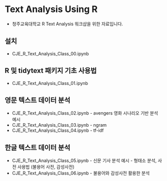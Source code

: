 # Text Analysis Using R
* 청주교육대학교 R Text Analysis 워크샵을 위한 자료입니다.

## 설치
* CJE_R_Text_Analysis_Class_00.ipynb

## R 및 tidytext 패키지 기초 사용법
* CJE_R_Text_Analysis_Class_01.ipynb

## 영문 텍스트 데이터 분석
* CJE_R_Text_Analysis_Class_02.ipynb - avengers 영화 시나리오 기반 분석 예시
* CJE_R_Text_Analysis_Class_03.ipynb - ngram 
* CJE_R_Text_Analysis_Class_04.ipynb - tf-idf 

## 한글 텍스트 데이터 분석
* CJE_R_Text_Analysis_Class_05.ipynb - 신문 기사 분석 예시 - 형태소 분석, 사전 사용법 (불용어 사전, 감성사전)
* CJE_R_Text_Analysis_Class_06.ipynb - 불용어와 감성사전 활용한 분석

